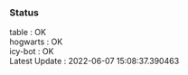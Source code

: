### Status


table : OK  
hogwarts : OK  
icy-bot : OK  
Latest Update : 2022-06-07 15:08:37.390463
